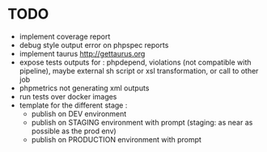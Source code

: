 TODO
====

- implement coverage report
- debug style output error on phpspec reports
- implement taurus http://gettaurus.org
- expose tests outputs for : phpdepend, violations (not compatible with pipeline), maybe external sh script or xsl transformation, or call to other job
- phpmetrics not generating xml outputs
- run tests over docker images
- template for the different stage :
    - publish on DEV environment
    - publish on STAGING environment with prompt (staging: as near as possible as the prod env)
    - publish on PRODUCTION environment with prompt